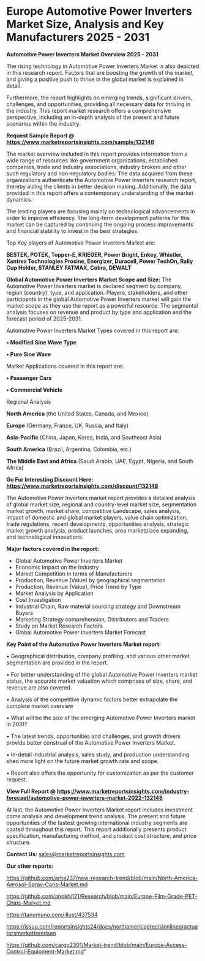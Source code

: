 # Europe Automotive Power Inverters Market Size, Analysis and Key Manufacturers 2025 - 2031

<Strong> Automotive Power Inverters Market Overview 2025 - 2031</strong>

The rising technology in Automotive Power Inverters Market is also depicted in this research report. Factors that are boosting the growth of the market, and giving a positive push to thrive in the global market is explained in detail.

Furthermore, the report highlights on emerging trends, significant drivers, challenges, and opportunities, providing all necessary data for thriving in the industry. This report market research offers a comprehensive perspective, including an in-depth analysis of the present and future scenarios within the industry.

<strong>Request Sample Report @ <a href=https://www.marketreportsinsights.com/sample/132148>https://www.marketreportsinsights.com/sample/132148</a></strong>

The market overview included in this report provides information from a wide range of resources like government organizations, established companies, trade and industry associations, industry brokers and other such regulatory and non-regulatory bodies. The data acquired from these organizations authenticate the Automotive Power Inverters research report, thereby aiding the clients in better decision making. Additionally, the data provided in this report offers a contemporary understanding of the market dynamics.

The leading players are focusing mainly on technological advancements in order to improve efficiency. The long-term development patterns for this market can be captured by continuing the ongoing process improvements and financial stability to invest in the best strategies.

Top Key players of Automotive Power Inverters Market are:

<strong>BESTEK, POTEK, Topper-E, KRIEGER, Power Bright, Enkey, Whistler, Xantrex Technologies Prosine, Energizer, Duracell, Power TechOn, Rally Cup Holder, STANLEY FATMAX, Cobra, DEWALT</strong>

<strong><b>Global Automotive Power Inverters Market Scope and Size:</b></strong>
The Automotive Power Inverters market is declared segment by company, region (country), type, and application. Players, stakeholders, and other participants in the global Automotive Power Inverters market will gain the market scope as they use the report as a powerful resource. The segmental analysis focuses on revenue and product by type and application and the forecast period of 2025-2031.

Automotive Power Inverters Market Types covered in this report are:

<strong>• Modified Sine Wave Type

• Pure Sine Wave</strong>

Market Applications covered in this report are:

<strong>• Passenger Cars

• Commercial Vehicle</strong> 

Regional Analysis

<strong>North America</strong> (the United States, Canada, and Mexico)

<strong>Europe</strong> (Germany, France, UK, Russia, and Italy)

<strong>Asia-Pacific</strong> (China, Japan, Korea, India, and Southeast Asia)

<strong>South America</strong> (Brazil, Argentina, Colombia, etc.)

<strong>The Middle East and Africa</strong> (Saudi Arabia, UAE, Egypt, Nigeria, and South Africa)

<strong>Go For Interesting Discount Here: <a href=https://www.marketreportsinsights.com/discount/132148>https://www.marketreportsinsights.com/discount/132148</a></strong>

The Automotive Power Inverters market report provides a detailed analysis of global market size, regional and country-level market size, segmentation market growth, market share, competitive Landscape, sales analysis, impact of domestic and global market players, value chain optimization, trade regulations, recent developments, opportunities analysis, strategic market growth analysis, product launches, area marketplace expanding, and technological innovations.

<strong><b>Major factors covered in the report:</b></strong>
<ul>
  <li>Global Automotive Power Inverters Market </li>
  <li>Economic Impact on the Industry</li>
  <li>Market Competition in terms of Manufacturers</li>
  <li>Production, Revenue (Value) by geographical segmentation</li>
  <li>Production, Revenue (Value), Price Trend by Type</li>
  <li>Market Analysis by Application</li>
  <li>Cost Investigation</li>
  <li>Industrial Chain, Raw material sourcing strategy and Downstream Buyers</li>
  <li>Marketing Strategy comprehension, Distributors and Traders</li>
  <li>Study on Market Research Factors</li>
  <li>Global Automotive Power Inverters Market Forecast</li>
</ul>

<strong><b>Key Point of the Automotive Power Inverters Market report:</b></strong>

• Geographical distribution, company profiling, and various other market segmentation are provided in the report.

• For better understanding of the global Automotive Power Inverters market status, the accurate market valuation which comprises of size, share, and revenue are also covered.

• Analysis of the competitive dynamic factors better extrapolate the complete market overview

• What will be the size of the emerging Automotive Power Inverters market in 2031?

• The latest trends, opportunities and challenges, and growth drivers provide better construal of the Automotive Power Inverters Market.

• In-detail industrial analysis, sales study, and production understanding shed more light on the future market growth rate and scope.

• Report also offers the opportunity for customization as per the customer request.

<strong><b>View Full Report @ <a href=https://www.marketreportsinsights.com/industry-forecast/automotive-power-inverters-market-2022-132148>https://www.marketreportsinsights.com/industry-forecast/automotive-power-inverters-market-2022-132148</a></b></strong>


At last, the Automotive Power Inverters Market report includes investment come analysis and development trend analysis. The present and future opportunities of the fastest growing international industry segments are coated throughout this report. This report additionally presents product specification, manufacturing method, and product cost structure, and price structure.

<strong>Contact Us:</strong>
sales@marketreportsinsights.com

<strong>Our other reports:</strong>

<a href=https://github.com/arha237/new-research-trend/blob/main/North-America-Aerosol-Spray-Cans-Market.md>https://github.com/arha237/new-research-trend/blob/main/North-America-Aerosol-Spray-Cans-Market.md</a>

<a href=https://github.com/anokhi121/Research/blob/main/Europe-Film-Grade-PET-Chips-Market.md>https://github.com/anokhi121/Research/blob/main/Europe-Film-Grade-PET-Chips-Market.md</a>

<a href=https://tanomuno.com/illust/437534>https://tanomuno.com/illust/437534</a>

<a href=https://issuu.com/reportsinsights24/docs/northamericaprecisionlinearactuatorsmarkettrendsan>https://issuu.com/reportsinsights24/docs/northamericaprecisionlinearactuatorsmarkettrendsan</a>

<a href=https://github.com/cargo2301/Market-trend/blob/main/Europe-Access-Control-Equipment-Market.md>https://github.com/cargo2301/Market-trend/blob/main/Europe-Access-Control-Equipment-Market.md</a>"

